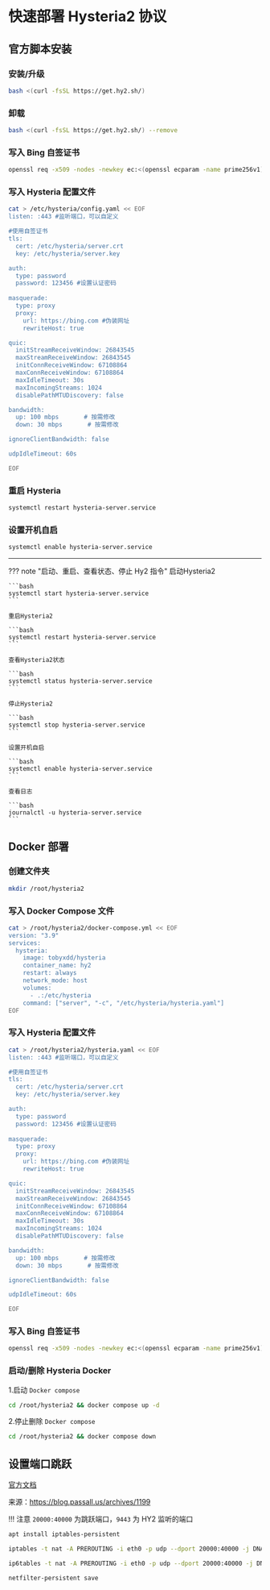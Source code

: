 # 快速部署 Hysteria2 协议

## 官方脚本安装


### 安装/升级

```bash
bash <(curl -fsSL https://get.hy2.sh/)
```

### 卸载

```bash
bash <(curl -fsSL https://get.hy2.sh/) --remove
```

### 写入 Bing 自签证书

```bash
openssl req -x509 -nodes -newkey ec:<(openssl ecparam -name prime256v1) -keyout /etc/hysteria/server.key -out /etc/hysteria/server.crt -subj "/CN=bing.com" -days 36500 && sudo chown hysteria /etc/hysteria/server.key && sudo chown hysteria /etc/hysteria/server.crt
```

### 写入 Hysteria 配置文件

```bash
cat > /etc/hysteria/config.yaml << EOF
listen: :443 #监听端口，可以自定义

#使用自签证书
tls:
  cert: /etc/hysteria/server.crt
  key: /etc/hysteria/server.key

auth:
  type: password
  password: 123456 #设置认证密码
  
masquerade:
  type: proxy
  proxy:
    url: https://bing.com #伪装网址
    rewriteHost: true

quic:
  initStreamReceiveWindow: 26843545
  maxStreamReceiveWindow: 26843545
  initConnReceiveWindow: 67108864
  maxConnReceiveWindow: 67108864
  maxIdleTimeout: 30s
  maxIncomingStreams: 1024
  disablePathMTUDiscovery: false

bandwidth:
  up: 100 mbps       # 按需修改
  down: 30 mbps       # 按需修改

ignoreClientBandwidth: false

udpIdleTimeout: 60s

EOF
```

### 重启 Hysteria

```bash
systemctl restart hysteria-server.service
```

### 设置开机自启

```bash
systemctl enable hysteria-server.service
```

---

??? note "启动、重启、查看状态、停止 Hy2 指令"
    启动Hysteria2

    ```bash
    systemctl start hysteria-server.service
    ```

    重启Hysteria2

    ```bash
    systemctl restart hysteria-server.service
    ```

    查看Hysteria2状态

    ```bash
    systemctl status hysteria-server.service
    ```

    停止Hysteria2

    ```bash
    systemctl stop hysteria-server.service
    ```

    设置开机自启

    ```bash
    systemctl enable hysteria-server.service
    ```

    查看日志
    
    ```bash
    journalctl -u hysteria-server.service
    ```

## Docker 部署


### 创建文件夹

```bash
mkdir /root/hysteria2
```

### 写入 Docker Compose 文件

```bash
cat > /root/hysteria2/docker-compose.yml << EOF
version: "3.9" 
services:
  hysteria:
    image: tobyxdd/hysteria
    container_name: hy2
    restart: always
    network_mode: host
    volumes:
      - .:/etc/hysteria
    command: ["server", "-c", "/etc/hysteria/hysteria.yaml"]
EOF
```

### 写入 Hysteria 配置文件

```bash
cat > /root/hysteria2/hysteria.yaml << EOF
listen: :443 #监听端口，可以自定义

#使用自签证书
tls:
  cert: /etc/hysteria/server.crt
  key: /etc/hysteria/server.key

auth:
  type: password
  password: 123456 #设置认证密码
  
masquerade:
  type: proxy
  proxy:
    url: https://bing.com #伪装网址
    rewriteHost: true

quic:
  initStreamReceiveWindow: 26843545
  maxStreamReceiveWindow: 26843545
  initConnReceiveWindow: 67108864
  maxConnReceiveWindow: 67108864
  maxIdleTimeout: 30s
  maxIncomingStreams: 1024
  disablePathMTUDiscovery: false

bandwidth:
  up: 100 mbps       # 按需修改
  down: 30 mbps       # 按需修改

ignoreClientBandwidth: false

udpIdleTimeout: 60s

EOF
```


### 写入 Bing 自签证书

```bash
openssl req -x509 -nodes -newkey ec:<(openssl ecparam -name prime256v1) -keyout /root/hysteria2/server.key -out /root/hysteria2/server.crt -subj "/CN=bing.com" -days 36500 && sudo chown hysteria /root/hysteria2/server.key && sudo chown hysteria /root/hysteria2/server.crt
```

### 启动/删除 Hysteria Docker


1.启动 `Docker compose`

```bash
cd /root/hysteria2 && docker compose up -d
```

2.停止删除 `Docker compose`
```bash
cd /root/hysteria2 && docker compose down
```

## 设置端口跳跃


[官方文档](https://v2.hysteria.network/zh/docs/advanced/Port-Hopping/)

来源：https://blog.passall.us/archives/1199

<!-- prettier-ignore -->
!!! 注意
    `20000:40000` 为跳跃端口，`9443` 为 HY2 监听的端口

```bash
apt install iptables-persistent
```

```bash
iptables -t nat -A PREROUTING -i eth0 -p udp --dport 20000:40000 -j DNAT --to-destination :9443
```

```bash
ip6tables -t nat -A PREROUTING -i eth0 -p udp --dport 20000:40000 -j DNAT --to-destination :9443
```

```bash
netfilter-persistent save
```